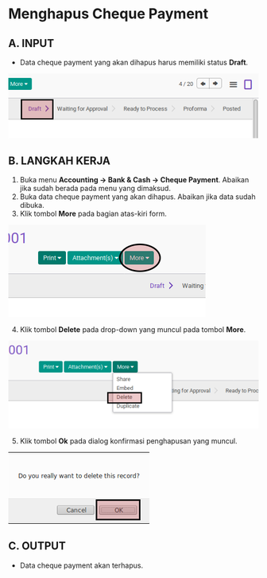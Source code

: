 # Menghapus Cheque Payment

## A. INPUT

* Data cheque payment yang akan dihapus harus memiliki status **Draft**.

![](../../img/cheque-payment/status-draft.png)

## B. LANGKAH KERJA

1. Buka menu **Accounting -> Bank & Cash -> Cheque Payment**. Abaikan jika sudah berada pada menu yang dimaksud.
2. Buka data cheque payment yang akan dihapus. Abaikan jika data sudah dibuka.
3. Klik tombol **More** pada bagian atas-kiri form.

![](../../img/cheque-payment/tombol-more.png)

4. Klik tombol **Delete** pada drop-down yang muncul pada tombol **More**.

![](../../img/cheque-payment/tombol-hapus-form.png)

5. Klik tombol **Ok** pada dialog konfirmasi penghapusan yang muncul.

![](../../img/cheque-payment/tombol-ok-hapus.png)

## C. OUTPUT

* Data cheque payment akan terhapus.
